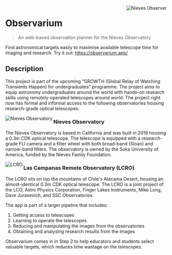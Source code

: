 <img src="https://i.ibb.co/17rkNKG/logo192.png" alt="Nieves Observer" align="right">

# Observarium

> An web-based observation planner for the Nieves Observatory

Find astronomical targets easily to maximise available telescope time for imaging and research.
Try it out: https://observarium.app/

## Description

This project is part of the upcoming "GROWTH (Global Relay of Watching Transients Happen) for undergraduates" programme. The project aims to equip astronomy undergraduates around the world with hands-on research skills using remotely-operated telescopes around world. The project right now has formal and informal access to the following observatories housing research-grade optical telescopes:

<img align="left" src="https://i.ibb.co/TrxNDnT/nieves-md.jpg" alt="Nieves Observatory">

### Nieves Observatory

The Nieves Observatory is based in California and was built in 2019 housing a 0.3m CDK optical telescope. The telescope is equipped with a research-grade FLI camera and a filter wheel with both broad-band (Sloan) and narrow-band filters. The observatory is owned by the Soka University of America, funded by the Nieves Family Foundation.

  <img align="left" src="https://i.ibb.co/jLZzBq0/lcro-md.jpg" alt="LCRO">

### Las Campanas Remote Observatory (LCRO)

The LCRO sits on top the mountains of Chile's Atacama Desert, housing an almost-identical 0.3m CDK optical telescope. The LCRO is a joint project of the LCO, Astro Physics Corporation, Finger Lakes Instruments, Mike Long, Dave Jurasevich, and SSC Observatories.

The app is part of a larger pipeline that includes:

1. Getting access to telescopes
1. Learning to operate the telescopes
1. Reducing and manipulating the images from the observatories
1. Obtaining and analysing research results from the images

Observarium comes in in Step 2 to help educators and students select valuable targets, which reduces time wastage on the telescopes.

